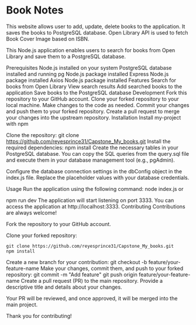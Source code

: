# Book Notes
This website allows user to add, update, delete books to the application. It saves the books to PostgreSQL database. Open Library API is used to fetch Book Cover Image based on ISBN.

This Node.js application enables users to search for books from Open Library and save them to a PostgreSQL database.

Prerequisites
Node.js installed on your system
PostgreSQL database installed and running
pg Node.js package installed
Express Node.js package installed
Axios Node.js package installed
Features
Search for books from Open Library
View search results
Add searched books to the application
Save books to the PostgreSQL database
Development
Fork this repository to your GitHub account.
Clone your forked repository to your local machine.
Make changes to the code as needed.
Commit your changes and push them to your forked repository.
Create a pull request to merge your changes into the upstream repository.
Installation
Install my-project with npm

Clone the repository:
   git clone https://github.com/reyesprince31/Capstone_My_books.git
Install the required dependencies:
   npm install
Create the necessary tables in your PostgreSQL database. You can copy the SQL queries from the query.sql file and execute them in your database management tool (e.g., pgAdmin).

Configure the database connection settings in the dbConfig object in the index.js file. Replace the placeholder values with your database credentials.

Usage
Run the application using the following command:
   node index.js
or

   npm run dev
The application will start listening on port 3333. You can access the application at
   http://localhost:3333.
Contributing
Contributions are always welcome!

Fork the repository to your GitHub account.

Clone your forked repository:

    git clone https://github.com/reyesprince31/Capstone_My_books.git
    npm install
Create a new branch for your contribution:
    git checkout -b feature/your-feature-name
Make your changes, commit them, and push to your forked repository:
    git commit -m "Add feature"
    git push origin feature/your-feature-name
Create a pull request (PR) to the main repository. Provide a descriptive title and details about your changes.

Your PR will be reviewed, and once approved, it will be merged into the main project.

Thank you for contributing!
